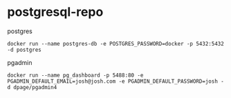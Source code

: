 # postgresql-repo

postgres

`docker run --name postgres-db -e POSTGRES_PASSWORD=docker -p 5432:5432 -d postgres`

pgadmin

`docker run --name pg_dashboard -p 5488:80 -e PGADMIN_DEFAULT_EMAIL=josh@josh.com -e PGADMIN_DEFAULT_PASSWORD=josh -d dpage/pgadmin4`

